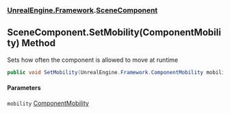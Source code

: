 ### [UnrealEngine.Framework](UnrealEngine_Framework.md 'UnrealEngine.Framework').[SceneComponent](SceneComponent.md 'UnrealEngine.Framework.SceneComponent')
## SceneComponent.SetMobility(ComponentMobility) Method
Sets how often the component is allowed to move at runtime  
```csharp
public void SetMobility(UnrealEngine.Framework.ComponentMobility mobility);
```
#### Parameters
<a name='UnrealEngine_Framework_SceneComponent_SetMobility(UnrealEngine_Framework_ComponentMobility)_mobility'></a>
`mobility` [ComponentMobility](ComponentMobility.md 'UnrealEngine.Framework.ComponentMobility')  
  
